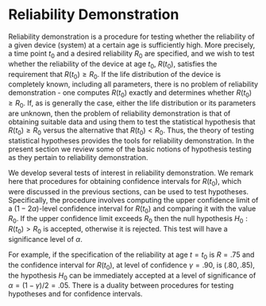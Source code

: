# Reliability Demonstration

Reliability demonstration is a procedure for testing whether the reliability
of a given device (system) at a certain age is sufficiently high.  More
precisely, a time point $t_0$ and a desired reliability $R_0$ are
specified, and we wish to test whether the reliability of the device at age
$t_0$, $R(t_0)$, satisfies the requirement that $R(t_0) \geq R_0$.  If the
life distribution of the device is completely known, including all
parameters, there is no problem of reliability demonstration - one computes
$R(t_0)$ exactly and determines whether $R(t_0) \geq R_0$.  If, as is
generally the case, either the life distribution or its parameters are
unknown, then the problem of reliability demonstration is that of obtaining
suitable data and using them to test the statistical hypothesis that 
$R(t_0) \geq R_0$ versus the alternative that $R(t_0) < R_0$.  Thus, the theory of
testing statistical hypotheses provides the tools for reliability
demonstration.  In the present section we review some of the basic notions
of hypothesis testing as they pertain to reliability demonstration.

We develop several tests of interest in
reliability demonstration.  We remark here that procedures for obtaining
confidence intervals for $R(t_0)$, which were discussed in the previous
sections, can be used to test hypotheses.  Specifically, the procedure
involves computing the upper confidence limit of a $(1-2\alpha)$-level
confidence interval for $R(t_0)$ and comparing it with the value $R_0$.  If
the upper confidence limit exceeds $R_0$ then the null hypothesis 
$H_0 : R(t_0) > R_0$ is
accepted, otherwise it is rejected.  This test will have a significance
level of $\alpha$.

For example, if the specification of the reliability at age $t = t_0$ is
$R = .75$ and the confidence interval for $R(t_0)$, at level of confidence
$\gamma = .90$, is $(.80,.85)$, the hypothesis $H_0$ can be immediately
accepted at a level of significance of $\alpha = (1-\gamma)/2=.05$.  There is
a duality between procedures for testing hypotheses and for confidence
intervals.